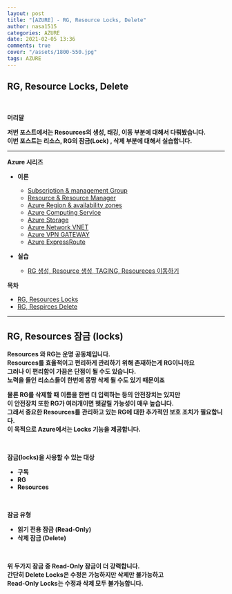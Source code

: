 ```yaml
---
layout: post
title: "[AZURE] - RG, Resource Locks, Delete"
author: nasa1515
categories: AZURE
date: 2021-02-05 13:36
comments: true
cover: "/assets/1800-550.jpg"
tags: AZURE
---
```




## **RG, Resource Locks, Delete**


<br/>

**머리말**  
  
**저번 포스트에서는 Resources의 생성, 태깅, 이동 부분에 대해서 다뤄봤습니다.**  
**이번 포스트는 리소스, RG의 잠금(Lock) , 삭제 부분에 대해서 실습합니다.**  

 
---

**Azure 시리즈**

* **이론**

    - [Subscription & management Group](https://nasa1515.github.io/azure/2021/01/21/azure.subscriptions.html)
    - [Resource & Resource Manager](https://nasa1515.github.io/azure/2021/01/22/azure-resoure.html)
    - [Azure Region & availability zones](https://nasa1515.github.io/azure/2021/01/22/azure.region.html)
    - [Azure Computing Service](https://nasa1515.github.io/azure/2021/01/25/azure.compute.html)
    - [Azure Storage](https://nasa1515.github.io/azure/2021/01/26/azure.storage.html)
    - [Azure Network VNET](https://nasa1515.github.io/azure/2021/01/26/azure-vnet.html)
    - [Azure VPN GATEWAY](https://nasa1515.github.io/azure/2021/01/27/Azure-VPN.html)
    - [Azure ExpressRoute](https://nasa1515.github.io/azure/2021/01/27/azure-expreroute.html)

* **실습**

    - [RG 생성, Resource 생성, TAGING, Resoureces 이동하기](https://nasa1515.github.io/azure/2021/02/05/azure-resource2.html)

**목차**


- [RG, Resources Locks](#a1)
- [RG, Respirces Delete](#a2)



--- 

## **RG, Resources 잠금 (locks)**   <a name="a1"></a>


**Resources 와 RG는 운명 공동체입니다.**  
**Resources를 효율적이고 편리하게 관리하기 위해 존재하는게 RG이니까요**  
**그러나 이 편리함이 가끔은 단점이 될 수도 있습니다.**  
**노력을 들인 리소스들이 한번에 몽땅 삭제 될 수도 있기 때문이죠**  

**물론 RG를 삭제할 때 이름을 한번 더 입력하는 등의 안전장치는 있지만**  
**이 안전장치 또한 RG가 여러개이면 헷갈릴 가능성이 매우 높습니다.**  
**그래서 중요한 Resources를 관리하고 있는 RG에 대한 추가적인 보호 조치가 필요합니다.**  
**이 목적으로 Azure에서는 Locks 기능을 제공합니다.**  

<br/>

**잠금(locks)을 사용할 수 있는 대상**  

* **구독**
* **RG**
* **Resources**

<br/>

**잠금 유형** 

* **읽기 전용 잠금 (Read-Only)**
* **삭제 잠금 (Delete)**

<br/>

**위 두가지 잠금 중 Read-Only 잠금이 더 강력합니다.**  
**간단히 Delete Locks은 수정은 가능하지만 삭제만 불가능하고**  
**Read-Only Locks는 수정과 삭제 모두 불가능합니다.**

